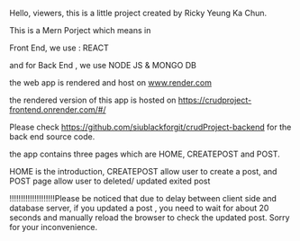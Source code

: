 Hello, viewers, this is a little project created by Ricky Yeung Ka Chun.

This is a Mern Porject which means in 

Front End, we use : REACT

and for Back End , we use NODE JS & MONGO DB

the web app is rendered and host on www.render.com

the rendered version of this app is hosted on https://crudproject-frontend.onrender.com/#/   

Please check https://github.com/siublackforgit/crudProject-backend for the back end source code.

the app contains three pages which are HOME, CREATEPOST and POST.

HOME is the introduction, CREATEPOST allow user to create a post, and POST page allow user to deleted/ updated exited post

!!!!!!!!!!!!!!!!!!!!Please be noticed that due to delay between client side and database server, if you updated a post
, you need to wait for about 20 seconds and manually reload the browser to check the updated post. Sorry for your inconvenience.